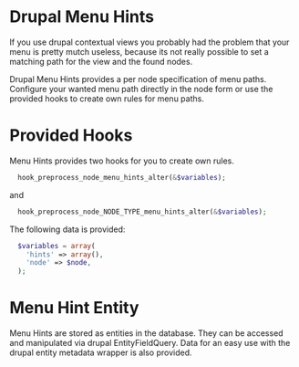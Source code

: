 Drupal Menu Hints
=================

If you use drupal contextual views you probably had the problem that your menu is pretty mutch useless,
because its not really possible to set a matching path for the view and the found nodes.

Drupal Menu Hints provides a per node specification of menu paths. Configure your wanted menu path
directly in the node form or use the provided hooks to create own rules for menu paths.

Provided Hooks
==============

Menu Hints provides two hooks for you to create own rules.

```php
  hook_preprocess_node_menu_hints_alter(&$variables);
```

and

```php
  hook_preprocess_node_NODE_TYPE_menu_hints_alter(&$variables);
```

The following data is provided:

```php
  $variables = array(
    'hints' => array(),
    'node' => $node,
  );
```

Menu Hint Entity
================

Menu Hints are stored as entities in the database. They can be accessed and manipulated via
drupal EntityFieldQuery. Data for an easy use with the drupal entity metadata wrapper is also provided.




